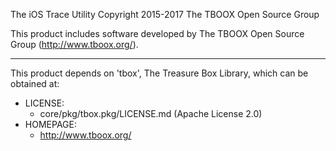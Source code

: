 The iOS Trace Utility
Copyright 2015-2017 The TBOOX Open Source Group

This product includes software developed by The TBOOX Open Source Group (http://www.tboox.org/).

-------------------------------------------------------------------------------

This product depends on 'tbox', The Treasure Box Library,
which can be obtained at:

  * LICENSE:
    * core/pkg/tbox.pkg/LICENSE.md (Apache License 2.0)
  * HOMEPAGE:
    * http://www.tboox.org/


